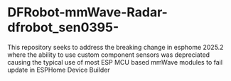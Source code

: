 # DFRobot-mmWave-Radar-dfrobot_sen0395-


This repository seeks to address the breaking change in esphome 2025.2 where the ability to use custom component sensors was depreciated causing the typical use of most ESP MCU based mmWave modules to fail update in ESPHome Device Builder

